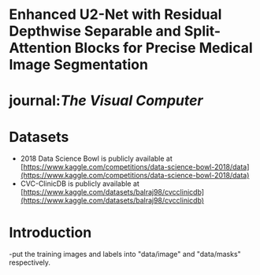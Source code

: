 # Enhanced U2-Net with Residual Depthwise Separable and Split-Attention Blocks for Precise Medical Image Segmentation 
# journal:*The Visual Computer*
# Datasets
- 2018 Data Science Bowl is publicly available at [https://www.kaggle.com/competitions/data-science-bowl-2018/data](https://www.kaggle.com/competitions/data-science-bowl-2018/data)
- CVC-ClinicDB is publicly available at [https://www.kaggle.com/datasets/balraj98/cvcclinicdb](https://www.kaggle.com/datasets/balraj98/cvcclinicdb)
# Introduction
-put the training images and labels into "data/image" and "data/masks" respectively.
